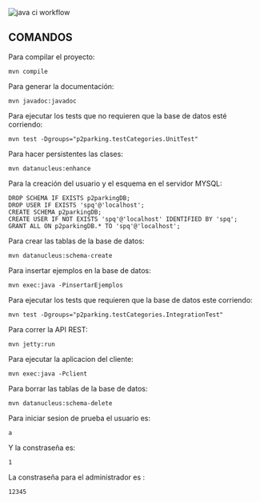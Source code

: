 ![java ci workflow](https://github.com/gonzaloeiza/procesos-de-software-y-calidad/actions/workflows/java-ci.yml/badge.svg)

COMANDOS
----------------------------------------------------------
Para compilar el proyecto:
```
mvn compile
```

Para generar la documentación:
```
mvn javadoc:javadoc
```

Para ejecutar los tests que no requieren que la base de datos esté corriendo:
```
mvn test -Dgroups="p2parking.testCategories.UnitTest"
```

Para hacer persistentes las clases:
```
mvn datanucleus:enhance
```

Para la creación del usuario y el esquema en el servidor MYSQL:
```
DROP SCHEMA IF EXISTS p2parkingDB;
DROP USER IF EXISTS 'spq'@'localhost';
CREATE SCHEMA p2parkingDB;
CREATE USER IF NOT EXISTS 'spq'@'localhost' IDENTIFIED BY 'spq';
GRANT ALL ON p2parkingDB.* TO 'spq'@'localhost';
```

Para crear las tablas de la base de datos:
```
mvn datanucleus:schema-create
```

Para insertar ejemplos en la base de datos:
```
mvn exec:java -PinsertarEjemplos
```

Para ejecutar los tests que requieren que la base de datos este corriendo:
```
mvn test -Dgroups="p2parking.testCategories.IntegrationTest"
```

Para correr la API REST:
```
mvn jetty:run
```

Para ejecutar la aplicacion del cliente:
```
mvn exec:java -Pclient
```

Para borrar las tablas de la base de datos:
```
mvn datanucleus:schema-delete
```

Para iniciar sesion de prueba el usuario es:
```
a
```

Y la constraseña es:
```
1
```

La constraseña para el administrador es :
```
12345
```

